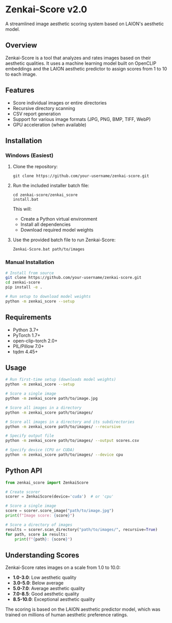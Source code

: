 # Zenkai-Score v2.0

A streamlined image aesthetic scoring system based on LAION's aesthetic model.

## Overview

Zenkai-Score is a tool that analyzes and rates images based on their aesthetic qualities. It uses a machine learning model built on OpenCLIP embeddings and the LAION aesthetic predictor to assign scores from 1 to 10 to each image.

## Features

- Score individual images or entire directories
- Recursive directory scanning
- CSV report generation
- Support for various image formats (JPG, PNG, BMP, TIFF, WebP)
- GPU acceleration (when available)

## Installation

### Windows (Easiest)

1. Clone the repository:
   ```
   git clone https://github.com/your-username/zenkai-score.git
   ```

2. Run the included installer batch file:
   ```
   cd zenkai-score/zenkai_score
   install.bat
   ```
   This will:
   - Create a Python virtual environment
   - Install all dependencies
   - Download required model weights

3. Use the provided batch file to run Zenkai-Score:
   ```
   Zenkai-Score.bat path/to/images
   ```

### Manual Installation

```bash
# Install from source
git clone https://github.com/your-username/zenkai-score.git
cd zenkai-score
pip install -e .

# Run setup to download model weights
python -m zenkai_score --setup
```

## Requirements

- Python 3.7+
- PyTorch 1.7+
- open-clip-torch 2.0+
- PIL/Pillow 7.0+
- tqdm 4.45+

## Usage

```bash
# Run first-time setup (downloads model weights)
python -m zenkai_score --setup

# Score a single image
python -m zenkai_score path/to/image.jpg

# Score all images in a directory
python -m zenkai_score path/to/images/

# Score all images in a directory and its subdirectories
python -m zenkai_score path/to/images/ --recursive

# Specify output file
python -m zenkai_score path/to/images/ --output scores.csv

# Specify device (CPU or CUDA)
python -m zenkai_score path/to/images/ --device cpu
```

## Python API

```python
from zenkai_score import ZenkaiScore

# Create scorer
scorer = ZenkaiScore(device='cuda')  # or 'cpu'

# Score a single image
score = scorer.score_image("path/to/image.jpg")
print(f"Image score: {score}")

# Score a directory of images
results = scorer.scan_directory("path/to/images/", recursive=True)
for path, score in results:
    print(f"{path}: {score}")
```

## Understanding Scores

Zenkai-Score rates images on a scale from 1.0 to 10.0:

- **1.0-3.0**: Low aesthetic quality
- **3.0-5.0**: Below average
- **5.0-7.0**: Average aesthetic quality
- **7.0-8.5**: Good aesthetic quality
- **8.5-10.0**: Exceptional aesthetic quality

The scoring is based on the LAION aesthetic predictor model, which was trained on millions of human aesthetic preference ratings.

